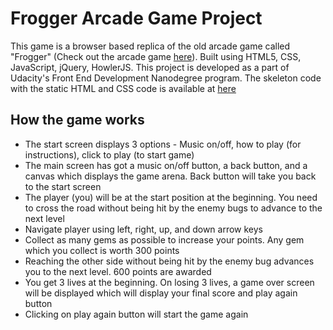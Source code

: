 # Frogger Arcade Game Project
This game is a browser based replica of the old arcade game called "Frogger" (Check out the arcade game [here](http://froggerclassic.appspot.com/)). Built using HTML5, CSS, JavaScript, jQuery, HowlerJS. This project is developed as a part of Udacity's Front End Development Nanodegree program. The skeleton code with the static HTML and CSS code is available at [here](https://github.com/udacity/frontend-nanodegree-arcade-game)

## How the game works
  - The start screen displays 3 options - Music on/off, how to play (for instructions), click to play (to start game)
  - The main screen has got a music on/off button, a back button, and a canvas which displays the game arena. Back button will take you back to the start screen
  - The player (you) will be at the start position at the beginning. You need to cross the road without being hit by the enemy bugs to advance to the next level
  - Navigate player using left, right, up, and down arrow keys
  - Collect as many gems as possible to increase your points. Any gem which you collect is worth 300 points
  - Reaching the other side without being hit by the enemy bug advances you to the next level. 600 points are awarded
  - You get 3 lives at the beginning. On losing 3 lives, a game over screen will be displayed which will display your final score and play again button
  - Clicking on play again button will start the game again
